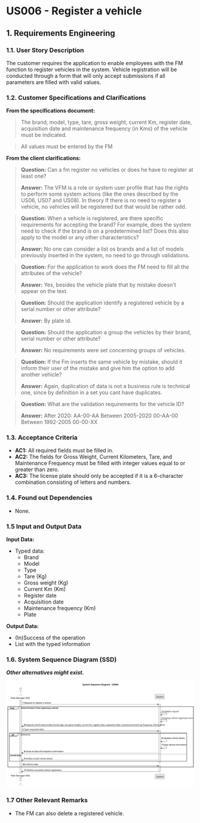 # US006 - Register a vehicle


## 1. Requirements Engineering

### 1.1. User Story Description

The customer requires the application to enable employees with the FM function to register vehicles in the system. Vehicle registration will be conducted through a form that will only accept submissions if all parameters are filled with valid values.

### 1.2. Customer Specifications and Clarifications 

**From the specifications document:**

> The brand, model, type, tare, gross weight, current Km, register date, acquisition date and maintenance frequency (in Kms) of the vehicle must be indicated.
>

> All values must be entered by the FM
> 

**From the client clarifications:**

> **Question:** Can a fm register no vehicles or does he have to register at least one?
> 
> **Answer:** The VFM is a role or system user profile that has the rights to perform some system actions (like the ones described by the US06, US07 and US08).
In theory If there is no need to register a vehicle, no vehicles will be registered but that would be rather odd.

> **Question:** When a vehicle is registered, are there specific requirements for accepting the brand? For example, does the system need to check if the brand is on a predetermined list? Does this also apply to the model or any other characteristics?
>
> **Answer:** No one can consider a list os brands and a list of models previously inserted in the system, no need to go through validations.

> **Question:** For the application to work does the FM need to fill all the attributes of the vehicle?
>
> **Answer:** Yes, besides the vehicle plate that by mistake doesn't appear on the text. 

> **Question:** Should the application identify a registered vehicle by a serial number or other attribute?
>
> **Answer:** By plate id.

> **Question:** Should the application a group the vehicles by their brand, serial number or other attribute?
>
> **Answer:** No requirements were set concerning groups of vehicles.

> **Question:** If the Fm inserts the same vehicle by mistake, should it inform their user of the mistake and give him the option to add another vehicle?
>
> **Answer:** Again, duplication of data is not a business rule is technical one, since by definition in a set you cant have duplicates.

> **Question:** What are the validation requirements for the vehicle ID?
>
> **Answer:** After 2020: AA-00-AA Between 2005-2020 00-AA-00 Between 1992-2005 00-00-XX
>
### 1.3. Acceptance Criteria

* **AC1:** All required fields must be filled in.
* **AC2:** The fields for Gross Weight, Current Kilometers, Tare, and Maintenance Frequency must be filled with integer values equal to or greater than zero.
* **AC3:** The license plate should only be accepted if it is a 6-character combination consisting of letters and numbers.
### 1.4. Found out Dependencies

* None.

### 1.5 Input and Output Data

**Input Data:**

* Typed data:
    * Brand
    * Model
    * Type
    * Tare (Kg)
    * Gross weight (Kg)
    * Current Km (Km)
    * Register date
    * Acquisition date
    * Maintenance frequency (Km)
    * Plate

**Output Data:**

* (In)Success of the operation
* List with the typed information

### 1.6. System Sequence Diagram (SSD)

**_Other alternatives might exist._**



![System Sequence Diagram - Alternative One](svg/us006-system-sequence-diagram-alternative-one-System_Sequence_Diagram___US006.svg)

### 1.7 Other Relevant Remarks

* The FM can also delete a registered vehicle.